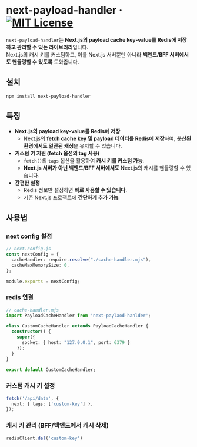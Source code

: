 # next-payload-handler &middot; [![MIT License](https://img.shields.io/badge/license-MIT-blue.svg)](./LICENSE)

`next-payload-handler`는 **Next.js의 payload cache key-value를 Redis에 저장하고 관리할 수 있는 라이브러리**입니다.  
Next.js의 캐시 키를 커스텀하고, 이를 Next.js 서버뿐만 아니라 **백엔드/BFF 서버에서도 핸들링할 수 있도록** 도와줍니다.

## 설치
```sh
npm install next-payload-handler
```

## 특징
- **Next.js의 payload key-value를 Redis에 저장**
  - Next.js의 **fetch cache key 및 payload 데이터를 Redis에 저장**하여, **분산된 환경에서도 일관된 캐싱**을 유지할 수 있습니다.
- **커스텀 키 지원 (fetch 옵션의 tag 사용)**
  - `fetch()`의 `tags` 옵션을 활용하여 **캐시 키를 커스텀 가능**.
  - **Next.js 서버가 아닌 백엔드/BFF 서버에서도** Next.js의 캐시를 핸들링할 수 있습니다.
- **간편한 설정**
  - Redis 정보만 설정하면 **바로 사용할 수 있습니다**.
  - 기존 Next.js 프로젝트에 **간단하게 추가 가능**.

## 사용법
### next config 설정
```ts
// next.config.js
const nextConfig = {
  cacheHandler: require.resolve("./cache-handler.mjs"),
  cacheMaxMemorySize: 0,
};

module.exports = nextConfig;
```

### redis 연결
```ts
// cache-handler.mjs
import PayloadCacheHandler from 'next-paylaod-hanlder';

class CustomCacheHandler extends PayloadCacheHandler {
  constructor() {
    super({
      socket: { host: "127.0.0.1", port: 6379 }
    });
  }
}

export default CustomCacheHandler;
```

### 커스텀 캐시 키 설정
```ts
fetch('/api/data', {
  next: { tags: ['custom-key'] },
});
```

### 캐시 키 관리 (BFF/백엔드에서 캐시 삭제)
```ts
redisClient.del('custom-key')
```
